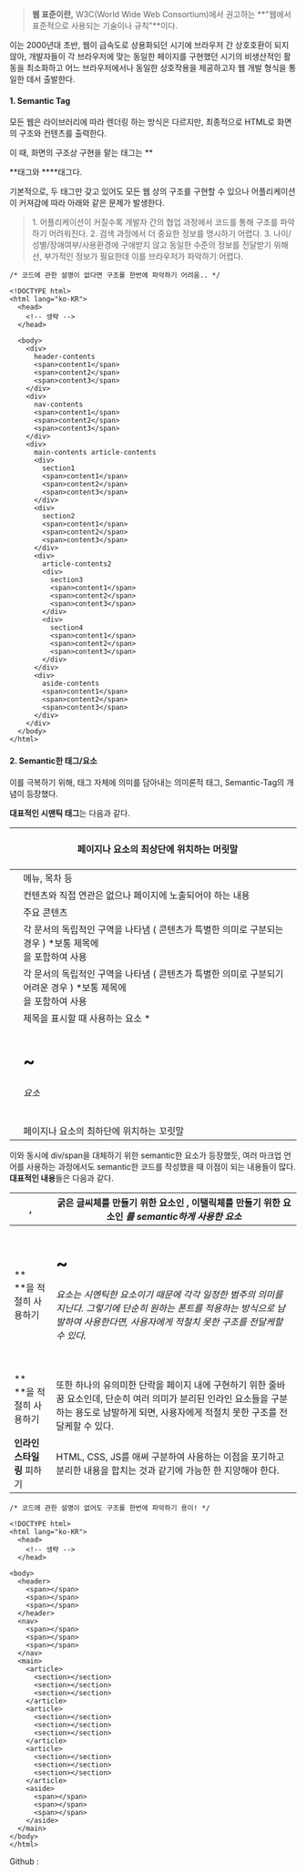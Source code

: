 > **웹 표준이란,** W3C(World Wide Web Consortium)에서 권고하는 **"웹에서 표준적으로 사용되는 기술이나 규칙"**이다.

이는 2000년대 초반, 웹이 급속도로 상용화되던 시기에 브라우저 간 상호호환이 되지 않아, 개발자들이 각 브라우저에 맞는 동일한 페이지를 구현했던 시기의 비생산적인 활동을 최소화하고 어느 브라우저에서나 동일한 상호작용을 제공하고자 웹 개발 형식을 통일한 데서 출발한다.

#### **1\. Semantic Tag**

모든 웹은 라이브러리에 따라 렌더링 하는 방식은 다르지만, 최종적으로 HTML로 화면의 구조와 컨텐츠를 출력한다.

이 때, 화면의 구조상 구현을 맡는 태그는 **<div>**태그와 **</span>**태그다.

기본적으로, 두 태그만 갖고 있어도 모든 웹 상의 구조를 구현할 수 있으나 어플리케이션이 커져감에 따라 아래와 같은 문제가 발생한다.

> 1\. 어플리케이션이 커질수록 개발자 간의 협업 과정에서 코드를 통해 구조를 파악하기 어려워진다.
> 2\. 검색 과정에서 더 중요한 정보를 명시하기 어렵다.
> 3\. 나이/성별/장애여부/사용환경에 구애받지 않고 동일한 수준의 정보를 전달받기 위해선, 부가적인 정보가 필요한데 이를 브라우저가 파악하기 어렵다.

```
/* 코드에 관한 설명이 없다면 구조를 한번에 파악하기 어려움.. */

<!DOCTYPE html>
<html lang="ko-KR">
  <head>
    <!-- 생략 -->
  </head>

  <body>
    <div>
      header-contents
      <span>content1</span>
      <span>content2</span>
      <span>content3</span>
    </div>
    <div>
      nav-contents
      <span>content1</span>
      <span>content2</span>
      <span>content3</span>
    </div>
    <div>
      main-contents article-contents
      <div>
        section1
        <span>content1</span>
        <span>content2</span>
        <span>content3</span>
      </div>
      <div>
        section2
        <span>content1</span>
        <span>content2</span>
        <span>content3</span>
      </div>
      <div>
        article-contents2
        <div>
          section3
          <span>content1</span>
          <span>content2</span>
          <span>content3</span>
        </div>
        <div>
          section4
          <span>content1</span>
          <span>content2</span>
          <span>content3</span>
        </div>
      </div>
      <div>
        aside-contents
        <span>content1</span>
        <span>content2</span>
        <span>content3</span>
      </div>
    </div>
  </body>
</html>
```

#### **2\. Semantic한 태그/요소**

이를 극복하기 위해, 태그 자체에 의미를 담아내는 의미론적 태그, Semantic-Tag의 개념이 등장했다.

**대표적인 시맨틱 태그**는 다음과 같다.

| <header> | 페이지나 요소의 최상단에 위치하는 머릿말 |
| --- | --- |
| <nav> | 메뉴, 목차 등 |
| <aside> | 컨텐츠와 직접 연관은 없으나 페이지에 노출되어야 하는 내용 |
| <main> | 주요 콘텐츠 |
| <article> | 각 문서의 독립적인 구역을 나타냄 ( 콘텐츠가 특별한 의미로 구분되는 경우 )   \*보통 제목에 <hgroup> 을 포함하여 사용 |
| <section> | 각 문서의 독립적인 구역을 나타냄 ( 콘텐츠가 특별한 의미로 구분되기 어려운 경우 )   \*보통 제목에 <hgroup> 을 포함하여 사용 |
| <hgroup> | 제목을 표시할 때 사용하는 요소   \* <h1> ~ <h6> 요소 |
| <footer> | 페이지나 요소의 최하단에 위치하는 꼬릿말 |

이와 동시에 div/span을 대체하기 위한 semantic한 요소가 등장했듯, 여러 마크업 언어를 사용하는 과정에서도 semantic한 코드를 작성했을 때 이점이 되는 내용들이 많다. **대표적인 내용**들은 다음과 같다.

|   **<strong>, <em>**   | 굵은 글씨체를 만들기 위한 요소인 <b>, 이탤릭체를 만들기 위한 요소인 <i>를 semantic하게 사용한 요소 |
| --- | --- |
| **<hgroup>**을 적절히 사용하기 | <h1> ~ <h6> 요소는 시멘틱한 요소이기 때문에 각각 일정한 범주의 의미를 지닌다. 그렇기에 단순히 원하는 폰트를 적용하는 방식으로 남발하여 사용한다면, 사용자에게 적절치 못한 구조를 전달케할 수 있다. |
| **<br/>**을 적절히 사용하기 | <br/> 또한 하나의 유의미한 단락을 페이지 내에 구현하기 위한 줄바꿈 요소인데, 단순히 여러 의미가 분리된 인라인 요소들을 구분하는 용도로 남발하게 되면, 사용자에게 적절치 못한 구조를 전달케할 수 있다. |
| **인라인 스타일링** 피하기 | HTML, CSS, JS를 애써 구분하여 사용하는 이점을 포기하고 분리한 내용을 합치는 것과 같기에 가능한 한 지양해야 한다. |

```
/* 코드에 관한 설명이 없어도 구조를 한번에 파악하기 용이! */

<!DOCTYPE html>
<html lang="ko-KR">
  <head>
    <!-- 생략 -->
  </head>

<body>
  <header>
    <span></span>
    <span></span>
    <span></span>
  </header>
  <nav>
    <span></span>
    <span></span>
    <span></span>
  </nav>
  <main>
    <article>
      <section></section>
      <section></section>
      <section></section>
    </article>
    <article>
      <section></section>
      <section></section>
      <section></section>
    </article>
    <article>
      <section></section>
      <section></section>
      <section></section>
    </article>
    <aside>
      <span></span>
      <span></span>
      <span></span>
    </aside>
  </main>
</body>
</html>
```

Github :